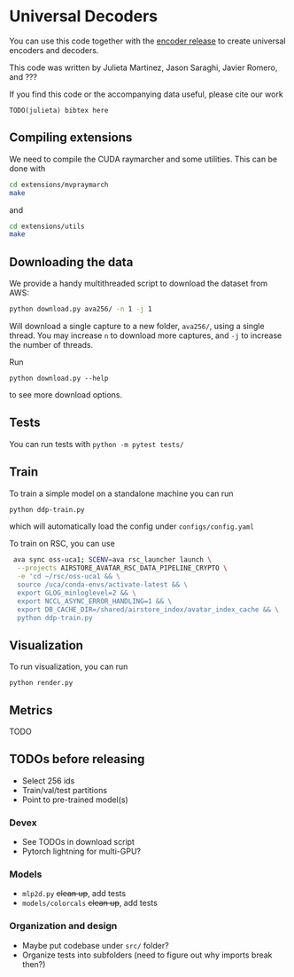 # Universal Decoders

You can use this code together with the [encoder release](TODO-link) to create universal encoders and decoders.


This code was written by Julieta Martinez, Jason Saraghi, Javier Romero, and ???

If you find this code or the accompanying data useful, please cite our work
```
TODO(julieta) bibtex here
```

## Compiling extensions
We need to compile the CUDA raymarcher and some utilities. This can be done with

```bash
cd extensions/mvpraymarch
make
```
and
```bash
cd extensions/utils
make
```

## Downloading the data
We provide a handy multithreaded script to download the dataset from AWS:

```bash
python download.py ava256/ -n 1 -j 1
```
Will download a single capture to a new folder, `ava256/`, using a single thread.
You may increase `n` to download more captures, and `-j` to increase the number of threads.

Run
```
python download.py --help
```
to see more download options.


## Tests
You can run tests with `python -m pytest tests/`

## Train
To train a simple model on a standalone machine you can run
```bash
python ddp-train.py
```
which will automatically load the config under `configs/config.yaml`

To train on RSC, you can use
```bash
 ava sync oss-uca1; SCENV=ava rsc_launcher launch \
  --projects AIRSTORE_AVATAR_RSC_DATA_PIPELINE_CRYPTO \
  -e 'cd ~/rsc/oss-uca1 && \
  source /uca/conda-envs/activate-latest && \
  export GLOG_minloglevel=2 && \
  export NCCL_ASYNC_ERROR_HANDLING=1 && \
  export DB_CACHE_DIR=/shared/airstore_index/avatar_index_cache && \
  python ddp-train.py
```

## Visualization
To run visualization, you can run
```
python render.py
```

## Metrics
TODO

## TODOs before releasing

* Select 256 ids
* Train/val/test partitions
* Point to pre-trained model(s)

### Devex
* See TODOs in download script
* Pytorch lightning for multi-GPU?

### Models

* `mlp2d.py` ~~clean up~~, add tests
* `models/colorcals` ~~clean up~~, add tests

### Organization and design

* Maybe put codebase under `src/` folder?
* Organize tests into subfolders (need to figure out why imports break then?)
